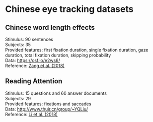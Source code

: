 # Chinese eye tracking datasets

## Chinese word length effects

Stimulus: 90 sentences  
Subjects: 35  
Provided features: first fixation duration, single fixation duration, gaze duration, total fixation duration, skipping probability    
Data: https://osf.io/e2ws6/  
Reference: [Zang et al. (2018)](https://psycnet.apa.org/fulltext/2018-58848-001.pdf)  

## Reading Attention

Stimulus: 15 questions and 60 answer documents  
Subjects: 29  
Provided features: fixations and saccades    
Data: http://www.thuir.cn/group/~YQLiu/    
Reference: [Li et al. (2018)](http://www.thuir.cn/group/~YQLiu/publications/CIKM18Li.pdf)

